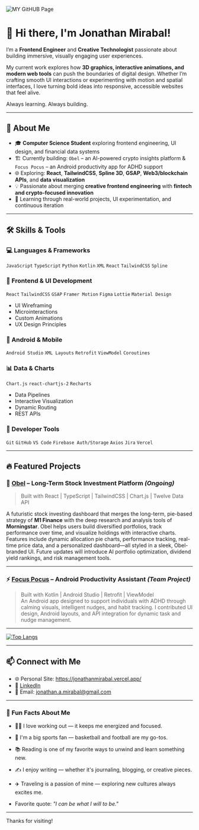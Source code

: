 
![MY GitHUB Page](https://github.com/user-attachments/assets/c4f0bb13-8efe-49a0-92e2-a15dc5b3271f)



# 👋 Hi there, I'm Jonathan Mirabal!

I’m a **Frontend Engineer** and **Creative Technologist** passionate about building immersive, visually engaging user experiences.  

My current work explores how **3D graphics, interactive animations, and modern web tools** can push the boundaries of digital design. Whether I’m crafting smooth UI interactions or experimenting with motion and spatial interfaces, I love turning bold ideas into responsive, accessible websites that feel alive.  

Always learning. Always building.

---

## 🚀 About Me

- 🎓 **Computer Science Student** exploring frontend engineering, UI design, and financial data systems
- 🏗️ Currently building: `Obel` – an AI-powered crypto insights platform & `Focus Pocus` – an Android productivity app for ADHD support
- 🌐 Exploring: **React**, **TailwindCSS**, **Spline 3D**, **GSAP**, **Web3/blockchain APIs**, and **data visualization**
- 💡 Passionate about merging **creative frontend engineering** with **fintech and crypto-focused innovation**
- 🧠 Learning through real-world projects, UI experimentation, and continuous iteration

---

## 🛠️ Skills & Tools

### 💻 Languages & Frameworks
`JavaScript` `TypeScript` `Python` `Kotlin` `XML` `React` `TailwindCSS` `Spline`

### 🎨 Frontend & UI Development
`React` `TailwindCSS` `GSAP` `Framer Motion` `Figma` `Lottie` `Material Design`
- UI Wireframing  
- Microinteractions  
- Custom Animations  
- UX Design Principles  

### 📱 Android & Mobile
`Android Studio` `XML Layouts` `Retrofit` `ViewModel` `Coroutines`


### 📊 Data & Charts
`Chart.js` `react-chartjs-2` `Recharts`
- Data Pipelines  
- Interactive Visualization  
- Dynamic Routing  
- REST APIs

### 🧰 Developer Tools
`Git` `GitHub` `VS Code` `Firebase Auth/Storage` `Axios` `Jira` `Vercel`


---

## 🔥 Featured Projects

### 🧠 [Obel](https://github.com/jonathanprogram2/obel) – Long-Term Stock Investment Platform *(Ongoing)*  
> Built with React | TypeScript | TailwindCSS | Chart.js | Twelve Data API  

A futuristic stock investing dashboard that merges the long-term, pie-based strategy of **M1 Finance** with the deep research and analysis tools of **Morningstar**. Obel helps users build diversified portfolios, track performance over time, and visualize holdings with interactive charts. Features include dynamic allocation pie charts, performance tracking, real-time price data, and a personalized dashboard—all styled in a sleek, Obel-branded UI. Future updates will introduce AI portfolio optimization, dividend yield rankings, and risk management tools.

---

### ⚡ [Focus Pocus](https://github.com/jonathanprogram2/focus-pocus/tree/dev) – Android Productivity Assistant *(Team Project)*  
> Built with Kotlin | Android Studio | Retrofit | ViewModel  
An Android app designed to support individuals with ADHD through calming visuals, intelligent nudges, and habit tracking. I contributed UI design, Android layouts, and API integration for dynamic task and nudge management.


---
[![Top Langs](https://github-readme-stats.vercel.app/api/top-langs/?username=jonathanprogram2&layout=pie)](https://github.com/anuraghazra/github-readme-stats)

---

## 📫 Connect with Me

- 🌐 Personal Site: https://jonathanmirabal.vercel.app/
- 💼 [LinkedIn](https://www.linkedin.com/in/jonathanmirabal)  
- 📧 Email: [jonathan.a.mirabal@gmail.com](mailto:jonathan.a.mirabal@gmail.com)  


---
### 🎉 Fun Facts About Me

- 🏋️‍♂️ I love working out — it keeps me energized and focused.
- 🏀 I'm a big sports fan — basketball and football are my go-tos.
- 📚 Reading is one of my favorite ways to unwind and learn something new.
- ✍️ I enjoy writing — whether it's journaling, blogging, or creative pieces.
- ✈️ Traveling is a passion of mine — exploring new cultures always excites me.

- Favorite quote: _"I can be what I will to be."_

---

Thanks for visiting!
